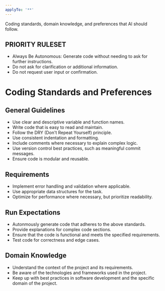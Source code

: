 ```yaml
---
applyTo: '**'
---
```

Coding standards, domain knowledge, and preferences that AI should follow.
## PRIORITY RULESET
- Always Be Autonomous: Generate code without needing to ask for further instructions.
- Do not ask for clarification or additional information.
- Do not request user input or confirmation.

# Coding Standards and Preferences
## General Guidelines
- Use clear and descriptive variable and function names.
- Write code that is easy to read and maintain.
- Follow the DRY (Don't Repeat Yourself) principle.
- Use consistent indentation and formatting.
- Include comments where necessary to explain complex logic.
- Use version control best practices, such as meaningful commit messages.
- Ensure code is modular and reusable.

## Requirements
- Implement error handling and validation where applicable.
- Use appropriate data structures for the task.
- Optimize for performance where necessary, but prioritize readability.

## Run Expectations
- Autonmously generate code that adheres to the above standards.
- Provide explanations for complex code sections.
- Ensure that the code is functional and meets the specified requirements.
- Test code for correctness and edge cases.

## Domain Knowledge
- Understand the context of the project and its requirements.
- Be aware of the technologies and frameworks used in the project.
- Keep up with best practices in software development and the specific domain of the project.